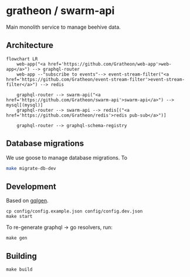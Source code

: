 # gratheon / swarm-api
Main monolith service to manage beehive data.


## Architecture

```mermaid
flowchart LR
    web-app("<a href='https://github.com/Gratheon/web-app'>web-app</a>") --> graphql-router
    web-app --"subscribe to events"--> event-stream-filter("<a href='https://github.com/Gratheon/event-stream-filter'>event-stream-filter</a>") --> redis
    
    graphql-router --> swarm-api("<a href='https://github.com/Gratheon/swarm-api'>swarm-api</a>") --> mysql[(mysql)]
    graphql-router --> swarm-api --> redis[("<a href='https://github.com/Gratheon/redis'>redis pub-sub</a>")]
    
    graphql-router --> graphql-schema-registry
```

## Database migrations
We use goose to manage database migrations.
To 
```bash
make migrate-db-dev
```


## Development
Based on [gqlgen](https://gqlgen.com/getting-started/).

```
cp config/config.example.json config/config.dev.json
make start
```

To re-generate graphql -> go resolvers, run: 
```
make gen
```

## Building
```
make build
```